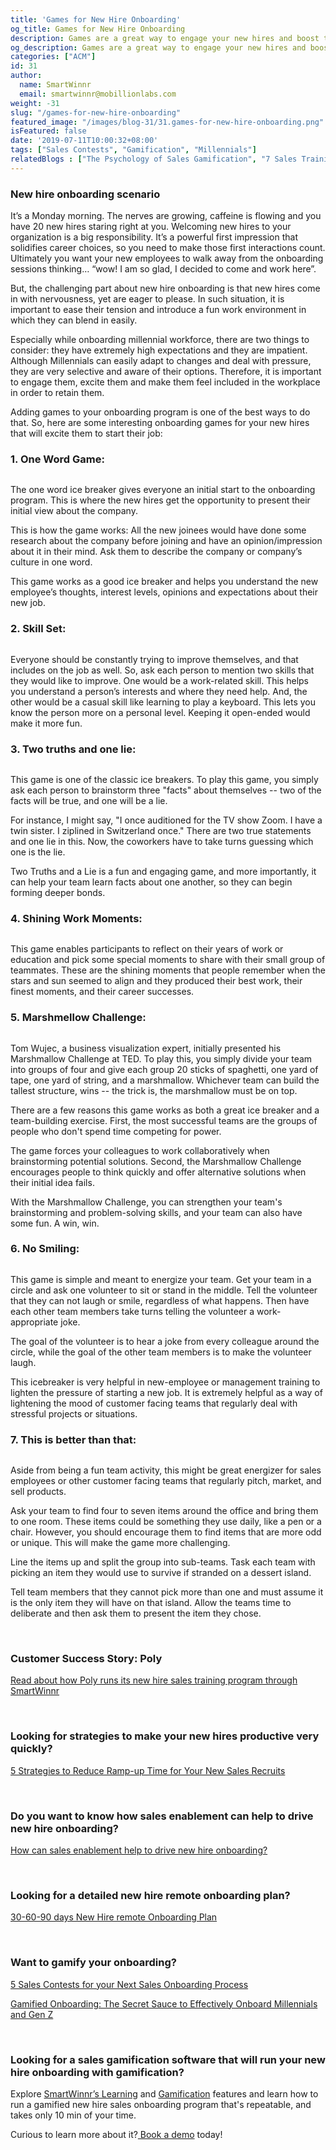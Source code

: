 ```yaml
---
title: 'Games for New Hire Onboarding'
og_title: Games for New Hire Onboarding
description: Games are a great way to engage your new hires and boost their morale. Here's a list of 7 simple games to kick start your onboarding process.
og_description: Games are a great way to engage your new hires and boost their morale. Here's a list of 7 simple games to kick start your onboarding process.
categories: ["ACM"]
id: 31
author:
  name: SmartWinnr
  email: smartwinnr@mobillionlabs.com
weight: -31
slug: "/games-for-new-hire-onboarding"
featured_image: "/images/blog-31/31.games-for-new-hire-onboarding.png"
isFeatured: false
date: '2019-07-11T10:00:32+08:00'
tags: ["Sales Contests", "Gamification", "Millennials"]
relatedBlogs : ["The Psychology of Sales Gamification", "7 Sales Training Games that actually boost your sales team’s skills", "Sales Contest Part 2: How to design Sales Contest for a New Product Launch", "Gamified Onboarding: The Secret Sauce to Effectively Onboard Millennials and Gen Z"]
---
```


### New hire onboarding scenario

It’s a Monday morning. The nerves are growing, caffeine is flowing and you have 20 new hires staring right at you. Welcoming new hires to your organization is a big responsibility. It’s a powerful first impression that solidifies career choices, so you need to make those first interactions count. Ultimately you want your new employees to walk away from the onboarding sessions thinking… “wow! I am so glad, I decided to come and work here”.

But, the challenging part about new hire onboarding is that new hires come in with nervousness, yet are eager to please. In such situation, it is important to ease their tension and introduce a fun work environment in which they can blend in easily. 

Especially while onboarding millennial workforce, there are two things to consider: they have extremely high expectations and they are impatient. Although Millennials can easily adapt to changes and deal with pressure, they are very selective and aware of their options. Therefore, it is important to engage them, excite them and make them feel included in the workplace in order to retain them.

Adding games to your onboarding program is one of the best ways to do that. So, here are some interesting onboarding games for your new hires that will excite them to start their job:

### 1. One Word Game:

<img alt="" src="/images/blog-31/one-word-game.jpg" class="ml-padding-top0 ml-padding-bottom0">

The one word ice breaker gives everyone an initial start to the onboarding program. This is where the new hires get the opportunity to present their initial view about the company.

This is how the game works: All the new joinees would have done some research about the company before joining and have an opinion/impression about it in their mind. Ask them to describe the company or company’s culture in one word. 

This game works as a good ice breaker and helps you understand the new employee’s thoughts, interest levels, opinions and expectations about their new job.

### 2. Skill Set:

<img alt="" src="/images/blog-31/adult-education.jpg" class="ml-padding-top0 ml-padding-bottom0">

Everyone should be constantly trying to improve themselves, and that includes on the job as well. So, ask each person to mention two skills that they would like to improve. One would be a work-related skill. This helps you understand a person’s interests and where they need help. And, the other would be a casual skill like learning to play a keyboard. This lets you know the person more on a personal level. Keeping it open-ended would make it more fun.

### 3. Two truths and one lie:

<img alt="" src="/images/blog-31/Two truths and one lie.jpg" class="ml-padding-top0 ml-padding-bottom0">

This game is one of the classic ice breakers. To play this game, you simply ask each person to brainstorm three "facts" about themselves -- two of the facts will be true, and one will be a lie. 

For instance, I might say, "I once auditioned for the TV show Zoom. I have a twin sister. I ziplined in Switzerland once."  There are two true statements and one lie in this. Now, the coworkers have to take turns guessing which one is the lie. 

Two Truths and a Lie is a fun and engaging game, and more importantly, it can help your team learn facts about one another, so they can begin forming deeper bonds.

### 4. Shining Work Moments:

<img alt="" src="/images/blog-31/target-1955257_1920.jpg" class="ml-padding-top0 ml-padding-bottom0">

This game enables participants to reflect on their years of work or education and pick some special moments to share with their small group of teammates. These are the shining moments that people remember when the stars and sun seemed to align and they produced their best work, their finest moments, and their career successes.

### 5. Marshmellow Challenge:

<img alt="" src="/images/blog-31/man-3230661_1920.jpg" class="ml-padding-top0 ml-padding-bottom0">

Tom Wujec, a business visualization expert, initially presented his Marshmallow Challenge at TED. To play this, you simply divide your team into groups of four and give each group 20 sticks of spaghetti, one yard of tape, one yard of string, and a marshmallow. Whichever team can build the tallest structure, wins -- the trick is, the marshmallow must be on top.

There are a few reasons this game works as both a great ice breaker and a team-building exercise. First, the most successful teams are the groups of people who don't spend time competing for power.

The game forces your colleagues to work collaboratively when brainstorming potential solutions. Second, the Marshmallow Challenge encourages people to think quickly and offer alternative solutions when their initial idea fails.

With the Marshmallow Challenge, you can strengthen your team's brainstorming and problem-solving skills, and your team can also have some fun. A win, win.

### 6. No Smiling:

<img alt="" src="/images/blog-31/achievement-3426398_1920.jpg" class="ml-padding-top0 ml-padding-bottom0">

This game is simple and meant to energize your team. Get your team in a circle and ask one volunteer to sit or stand in the middle. Tell the volunteer that they can not laugh or smile, regardless of what happens. Then have each other team members take turns telling the volunteer a work-appropriate joke.

The goal of the volunteer is to hear a joke from every colleague around the circle, while the goal of the other team members is to make the volunteer laugh.

This icebreaker is very helpful in new-employee or management training to lighten the pressure of starting a new job. It is extremely helpful as a way of lightening the mood of customer facing teams that regularly deal with stressful projects or situations.

### 7. This is better than that:

<img alt="" src="/images/blog-31/team-3639693_1920.jpg" class="ml-padding-top0 ml-padding-bottom0">

Aside from being a fun team activity, this might be great energizer for sales employees or other customer facing teams that regularly pitch, market, and sell products.

Ask your team to find four to seven items around the office and bring them to one room. These items could be something they use daily, like a pen or a chair. However, you should encourage them to find items that are more odd or unique. This will make the game more challenging.

Line the items up and split the group into sub-teams. Task each team with picking an item they would use to survive if stranded on a dessert island.

Tell team members that they cannot pick more than one and must assume it is the only item they will have on that island. Allow the teams time to deliberate and then ask them to present the item they chose.

<br>

<h3><b>Customer Success Story: Poly</b></h3>
<p><a href="https://www.smartwinnr.com/customer-stories/polycom-laura-welch-interview/" target="_blank">Read about how Poly runs its new hire sales training program through SmartWinnr</a></p>

<br>


<h3><b>Looking for strategies to make your new hires productive very quickly?</b></h3>

<a href="https://smartwinnr.com/post/2016/09/reduce-ramp-up-time/" target="_blank">5 Strategies to Reduce Ramp-up Time for Your New Sales Recruits</a>

<br>


<h3><b>Do you want to know how sales enablement can help to drive new hire onboarding?</b></h3>

<a href="https://smartwinnr.com/post/how-can-sales-enablement-help-to-drive-new-hire-onboarding/" target="_blank">How can sales enablement help to drive new hire onboarding?</a>

<br>

<h3><b>Looking for a detailed new hire remote onboarding plan?</b></h3>
<p>
<a href="https://smartwinnr.com/post/how-to-run-the-new-hire-onboarding-process-remotely/" target="_blank">30-60-90 days New Hire remote Onboarding Plan</a>
 </p>
<br>


<h3><b>Want to gamify your onboarding?</b></h3>

<a href="https://smartwinnr.com/post/5-sales-contests-for-your-next-sales-onboarding-process/">5 Sales Contests for your Next Sales Onboarding Process</a>
<br>

<a href="https://www.smartwinnr.com/post/gamified-onboarding-the-secret-sauce-to-effectively-onboard-millennials-and-gen-z/" target="_blank">Gamified Onboarding: The Secret Sauce to Effectively Onboard Millennials and Gen Z</a>

<br>


<h3><b>Looking for a sales gamification software that will run your new hire onboarding with gamification?</b></h3>

Explore <a href="https://www.smartwinnr.com/product/targeted-learning/" target="_blank">SmartWinnr’s Learning</a> and <a href="https://www.smartwinnr.com/product/gamification/" target="_blank">Gamification</a> features and learn how to run a gamified new hire sales onboarding program that's repeatable, and takes only 10 min of your time. 

Curious to learn more about it?<a href="https://www.smartwinnr.com/request-demo/" target="_blank"> Book a demo</a> today!
